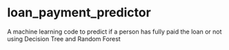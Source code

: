 # loan_payment_predictor
 A machine learning code to predict if a person has fully paid the loan or not using Decision Tree and Random Forest

